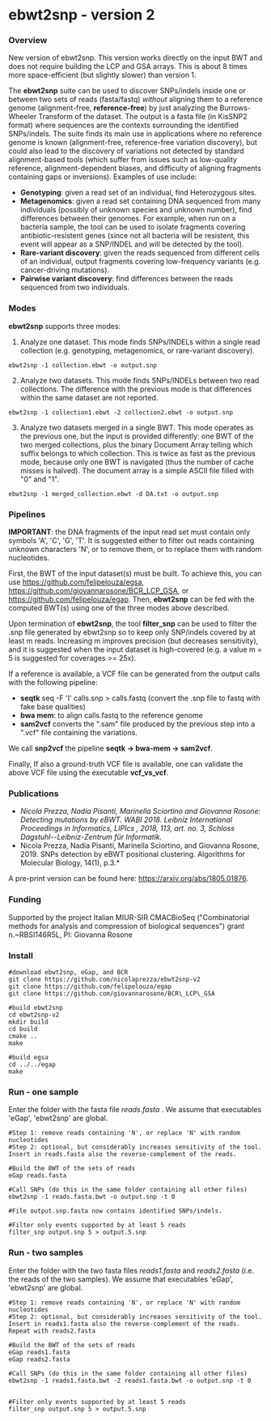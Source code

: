 # ebwt2snp - version 2

### Overview

New version of ebwt2snp. This version works directly on the input BWT and does not require building the LCP and GSA arrays. This is about 8 times more space-efficient (but slightly slower) than version 1. 

The **ebwt2snp** suite can be used to discover SNPs/indels inside one or between two sets of reads (fasta/fastq) *without* aligning them to  a reference genome (alignment-free, **reference-free**) by just analyzing the Burrows-Wheeler Transform of the dataset. The output is a fasta file (in KisSNP2 format) where sequences are the contexts surrounding the identified SNPs/indels. The suite finds its main use in applications where no reference genome is known (alignment-free, reference-free variation discovery), but could also lead to the discovery of variations not detected by standard alignment-based tools (which suffer from issues such as low-quality reference, alignment-dependent biases, and difficulty of aligning fragments containing gaps or inversions). Examples of use include:

- **Genotyping**: given a read set of an individual, find Heterozygous sites.
- **Metagenomics**: given a read set containing DNA sequenced from many individuals (possibly of unknown species and unknown number), find differences between their genomes. For example, when run on a bacteria sample, the tool can be used to isolate fragments covering antibiotic-resistent genes (since not all bacteria will be resistent, this event will appear as a SNP/INDEL and will be detected by the tool).
- **Rare-variant discovery**: given the reads sequenced from different cells of an individual, output fragments covering low-frequency variants (e.g. cancer-driving mutations).
- **Pairwise variant discovery**: find differences between the reads sequenced from two individuals. 

### Modes

**ebwt2snp** supports three modes:

1. Analyze one dataset. This mode finds SNPs/INDELs within a single read collection (e.g. genotyping, metagenomics, or rare-variant discovery). 
~~~~
ebwt2snp -1 collection.ebwt -o output.snp
~~~~
 
2. Analyze two datasets. This mode finds SNPs/INDELs between two read collections. The difference with the previous mode is that differences within the same dataset are not reported. 
~~~~
ebwt2snp -1 collection1.ebwt -2 collection2.ebwt -o output.snp
~~~~

3. Analyze two datasets merged in a single BWT. This mode operates as the previous one, but the input is provided differently: one BWT of the two merged collections, plus the binary Document Array telling which suffix belongs to which collection. This is twice as fast as the previous mode, because only one BWT is navigated (thus the number of cache misses is halved). The document array is a simple ASCII file filled with "0" and "1".
~~~~
ebwt2snp -1 merged_collection.ebwt -d DA.txt -o output.snp
~~~~


### Pipelines

**IMPORTANT**: the DNA fragments of the input read set must contain only symbols 'A', 'C', 'G', 'T'. It is suggested either to filter out reads containing unknown characters 'N', or to remove them, or to replace them with random nucleotides.

First, the BWT of the input dataset(s) must be built. To achieve this, you can use https://github.com/felipelouza/egsa, https://github.com/giovannarosone/BCR_LCP_GSA, or https://github.com/felipelouza/egap. Then, **ebwt2snp** can be fed with the computed BWT(s) using one of the three modes above described. 

Upon termination of **ebwt2snp**,  the tool **filter_snp** can be used to filter the .snp file generated by ebwt2snp so to keep only SNP/indels covered by at least m reads. Increasing m improves precision (but decreases sensitivity), and it is suggested when the input dataset is high-covered (e.g. a value m = 5 is suggested for coverages >= 25x).

If a reference is available, a VCF file can be generated from the output calls with the following pipeline:

- **seqtk** seq -F 'I' calls.snp > calls.fastq (convert the .snp file to fastq with fake base qualities)
- **bwa mem**: to align calls.fastq to the reference genome
- **sam2vcf** converts the ".sam" file produced by the previous step into a ".vcf" file containing the variations. 

We call **snp2vcf** the pipeline **seqtk -> bwa-mem -> sam2vcf**. 


Finally, If also a ground-truth VCF file is available, one can validate the above VCF file using the executable **vcf_vs_vcf**. 

### Publications

- *Nicola Prezza, Nadia Pisanti, Marinella Sciortino and Giovanna Rosone: Detecting mutations by eBWT. WABI 2018. Leibniz International Proceedings in Informatics, LIPIcs , 2018, 113, art. no. 3, Schloss Dagstuhl--Leibniz-Zentrum für Informatik.*
- Nicola Prezza, Nadia Pisanti, Marinella Sciortino, and Giovanna Rosone, 2019. SNPs detection by eBWT positional clustering. Algorithms for Molecular Biology, 14(1), p.3.*

A pre-print version can be found here: https://arxiv.org/abs/1805.01876. 

### Funding

Supported by the project Italian MIUR-SIR CMACBioSeq ("Combinatorial methods for analysis and compression of biological sequences") grant n.~RBSI146R5L, PI: Giovanna Rosone

### Install

~~~~
#download ebwt2snp, eGap, and BCR
git clone https://github.com/nicolaprezza/ebwt2snp-v2
git clone https://github.com/felipelouza/egap
git clone https://github.com/giovannarosone/BCR\_LCP\_GSA

#build ebwt2snp
cd ebwt2snp-v2
mkdir build
cd build
cmake ..
make

#build egsa
cd ../../egap
make
~~~~

### Run - one sample

Enter the folder with the fasta file _reads.fasta_ . We assume that executables 'eGap', 'ebwt2snp' are global. 

~~~~
#Step 1: remove reads containing 'N', or replace 'N' with random nucleotides
#Step 2: optional, but considerably increases sensitivity of the tool. Insert in reads.fasta also the reverse-complement of the reads.

#Build the BWT of the sets of reads
eGap reads.fasta

#Call SNPs (do this in the same folder containing all other files)
ebwt2snp -1 reads.fasta.bwt -o output.snp -t 0

#File output.snp.fasta now contains identified SNPs/indels.

#Filter only events supported by at least 5 reads
filter_snp output.snp 5 > output.5.snp

~~~~


### Run - two samples

Enter the folder with the two fasta files _reads1.fasta_  and _reads2.fasta_ (i.e. the reads of the two samples). We assume that executables 'eGap', 'ebwt2snp' are global. 

~~~~
#Step 1: remove reads containing 'N', or replace 'N' with random nucleotides
#Step 2: optional, but considerably increases sensitivity of the tool. Insert in reads1.fasta also the reverse-complement of the reads. Repeat with reads2.fasta

#Build the BWT of the sets of reads
eGap reads1.fasta
eGap reads2.fasta

#Call SNPs (do this in the same folder containing all other files)
ebwt2snp -1 reads1.fasta.bwt -2 reads1.fasta.bwt -o output.snp -t 0


#Filter only events supported by at least 5 reads
filter_snp output.snp 5 > output.5.snp

~~~~

